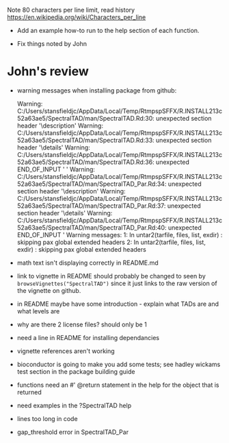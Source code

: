 Note 80 characters per line limit, read history https://en.wikipedia.org/wiki/Characters_per_line

- Add an example how-to run to the help section of each function.

- Fix things noted by John

# John's review

- warning messages when installing package from github:

  Warning: C:/Users/stansfieldjc/AppData/Local/Temp/RtmpspSFFX/R.INSTALL213c52a63ae5/SpectralTAD/man/SpectralTAD.Rd:30: unexpected section header '\description'
  Warning: C:/Users/stansfieldjc/AppData/Local/Temp/RtmpspSFFX/R.INSTALL213c52a63ae5/SpectralTAD/man/SpectralTAD.Rd:33: unexpected section header '\details'
  Warning: C:/Users/stansfieldjc/AppData/Local/Temp/RtmpspSFFX/R.INSTALL213c52a63ae5/SpectralTAD/man/SpectralTAD.Rd:36: unexpected END_OF_INPUT '
  '
  Warning: C:/Users/stansfieldjc/AppData/Local/Temp/RtmpspSFFX/R.INSTALL213c52a63ae5/SpectralTAD/man/SpectralTAD_Par.Rd:34: unexpected section header '\description'
  Warning: C:/Users/stansfieldjc/AppData/Local/Temp/RtmpspSFFX/R.INSTALL213c52a63ae5/SpectralTAD/man/SpectralTAD_Par.Rd:37: unexpected section header '\details'
  Warning: C:/Users/stansfieldjc/AppData/Local/Temp/RtmpspSFFX/R.INSTALL213c52a63ae5/SpectralTAD/man/SpectralTAD_Par.Rd:40: unexpected END_OF_INPUT '
  Warning messages:
  1: In untar2(tarfile, files, list, exdir) :
    skipping pax global extended headers
  2: In untar2(tarfile, files, list, exdir) :
    skipping pax global extended headers
    
- math text isn't displaying correctly in README.md
- link to vignette in README should probably be changed to seen by `browseVignettes("SpectralTAD")` since it just links to the raw version of the vignette on github.
- in README maybe have some introduction - explain what TADs are and what levels are
+ why are there 2 license files? should only be 1
- need a line in README for installing dependancies


- vignette references aren't working

- bioconductor is going to make you add some tests; see hadley wickams test section in the package building guide

- functions need an #' @return statement in the help for the object that is returned

- need examples in the ?SpectralTAD help

- lines too long in code

- gap_threshold error in SpectralTAD_Par
